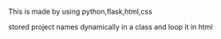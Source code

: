 This is made by using python,flask,html,css



stored project names dynamically in a class and loop it in html
